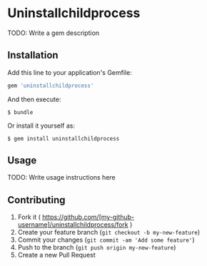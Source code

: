 # Uninstallchildprocess

TODO: Write a gem description

## Installation

Add this line to your application's Gemfile:

```ruby
gem 'uninstallchildprocess'
```

And then execute:

    $ bundle

Or install it yourself as:

    $ gem install uninstallchildprocess

## Usage

TODO: Write usage instructions here

## Contributing

1. Fork it ( https://github.com/[my-github-username]/uninstallchildprocess/fork )
2. Create your feature branch (`git checkout -b my-new-feature`)
3. Commit your changes (`git commit -am 'Add some feature'`)
4. Push to the branch (`git push origin my-new-feature`)
5. Create a new Pull Request
